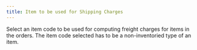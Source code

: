 ```yaml
---
title: Item to be used for Shipping Charges
---
```



Select an item code to be used for computing freight charges for items in the orders. The item code selected has to be a non-inventoried type of an item.
